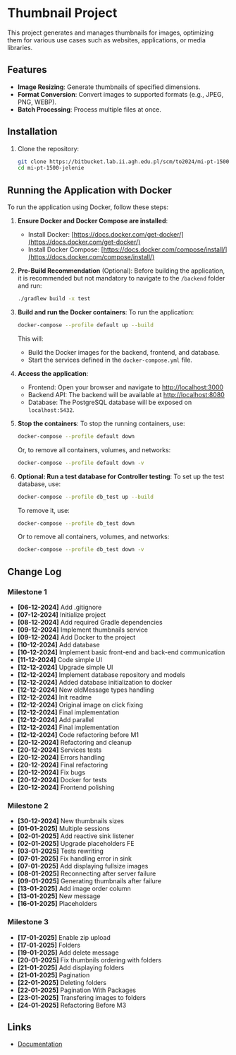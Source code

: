 # Thumbnail Project

This project generates and manages thumbnails for images, optimizing them for various use cases such as websites, applications, or media libraries.

## Features

- **Image Resizing**: Generate thumbnails of specified dimensions.
- **Format Conversion**: Convert images to supported formats (e.g., JPEG, PNG, WEBP).
- **Batch Processing**: Process multiple files at once.

## Installation

1. Clone the repository:
   ```bash
   git clone https://bitbucket.lab.ii.agh.edu.pl/scm/to2024/mi-pt-1500-jelenie.git
   cd mi-pt-1500-jelenie
   ```

## Running the Application with Docker

To run the application using Docker, follow these steps:

1. **Ensure Docker and Docker Compose are installed**:
   - Install Docker: [https://docs.docker.com/get-docker/](https://docs.docker.com/get-docker/)
   - Install Docker Compose: [https://docs.docker.com/compose/install/](https://docs.docker.com/compose/install/)

2. **Pre-Build Recommendation** (Optional):
   Before building the application, it is recommended but not mandatory to navigate to the `/backend` folder and run:
   ```bash
   ./gradlew build -x test
   ```

3. **Build and run the Docker containers**:
   To run the application:
   ```bash
   docker-compose --profile default up --build
   ```

   This will:
   - Build the Docker images for the backend, frontend, and database.
   - Start the services defined in the `docker-compose.yml` file.

4. **Access the application**:
   - Frontend: Open your browser and navigate to [http://localhost:3000](http://localhost:3000)
   - Backend API: The backend will be available at [http://localhost:8080](http://localhost:8080)
   - Database: The PostgreSQL database will be exposed on `localhost:5432`.

5. **Stop the containers**:
   To stop the running containers, use:
   ```bash
   docker-compose --profile default down
   ```
   Or, to remove all containers, volumes, and networks:
   ```bash
   docker-compose --profile default down -v
   ```

6. **Optional: Run a test database for Controller testing**:
   To set up the test database, use:
   ```bash
   docker-compose --profile db_test up --build
   ```
   To remove it, use:
   ```bash
   docker-compose --profile db_test down
   ```
   Or to remove all containers, volumes, and networks:
   ```bash
   docker-compose --profile db_test down -v
   ```

## Change Log

### Milestone 1

- **[06-12-2024]** Add .gitignore
- **[07-12-2024]** Initialize project
- **[08-12-2024]** Add required Gradle dependencies
- **[09-12-2024]** Implement thumbnails service
- **[09-12-2024]** Add Docker to the project
- **[10-12-2024]** Add database
- **[10-12-2024]** Implement basic front-end and back-end communication
- **[11-12-2024]** Code simple UI
- **[12-12-2024]** Upgrade simple UI
- **[12-12-2024]** Implement database repository and models
- **[12-12-2024]** Added database initialization to docker
- **[12-12-2024]** New oldMessage types handling
- **[12-12-2024]** Init readme
- **[12-12-2024]** Original image on click fixing
- **[12-12-2024]** Final implementation
- **[12-12-2024]** Add parallel
- **[12-12-2024]** Final implementation
- **[12-12-2024]** Code refactoring before M1
- **[20-12-2024]** Refactoring and cleanup
- **[20-12-2024]** Services tests
- **[20-12-2024]** Errors handling
- **[20-12-2024]** Final refactoring
- **[20-12-2024]** Fix bugs
- **[20-12-2024]** Docker for tests
- **[20-12-2024]** Frontend polishing

### Milestone 2

- **[30-12-2024]** New thumbnails sizes
- **[01-01-2025]** Multiple sessions
- **[02-01-2025]** Add reactive sink listener
- **[02-01-2025]** Upgrade placeholders FE
- **[03-01-2025]** Tests rewriting
- **[07-01-2025]** Fix handling error in sink
- **[07-01-2025]** Add displaying fullsize images 
- **[08-01-2025]** Reconnecting after server failure
- **[09-01-2025]** Generating thumbnails after failure
- **[13-01-2025]** Add image order column
- **[13-01-2025]** New message
- **[16-01-2025]** Placeholders

### Milestone 3

- **[17-01-2025]** Enable zip upload
- **[17-01-2025]** Folders
- **[19-01-2025]** Add delete message
- **[20-01-2025]** Fix thumbnils ordering with folders
- **[21-01-2025]** Add displaying folders
- **[21-01-2025]** Pagination
- **[22-01-2025]** Deleting folders
- **[22-01-2025]** Pagination With Packages
- **[23-01-2025]** Transfering images to folders
- **[24-01-2025]** Refactoring Before M3

## Links
- [Documentation](https://lucid.app/lucidchart/d1242d14-599a-4b54-be8e-1b0afc12c6f4/edit?viewport_loc=9882%2C-418%2C14033%2C6586%2C0_0&invitationId=inv_491730a8-bb13-4598-88fb-191e7f3f69cd)

